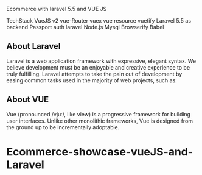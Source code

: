 Ecommerce with laravel 5.5 and VUE JS

TechStack
  VueJS v2
  vue-Router 
  vuex
  vue resource
  vuetify
  Laravel 5.5 as backend
  Passport auth laravel
  Node.js
  Mysql
  Browserify
  Babel

## About Laravel

Laravel is a web application framework with expressive, elegant syntax. We believe development must be an enjoyable and creative experience to be truly fulfilling. Laravel attempts to take the pain out of development by easing common tasks used in the majority of web projects, such as:


## About VUE
Vue (pronounced /vjuː/, like view) is a progressive framework for building user interfaces. Unlike other monolithic frameworks, Vue is designed from the ground up to be incrementally adoptable. 
# Ecommerce-showcase-vueJS-and-Laravel
